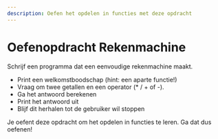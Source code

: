 ```yaml
---
description: Oefen het opdelen in functies met deze opdracht
---
```


# Oefenopdracht Rekenmachine

Schrijf een programma dat een eenvoudige rekenmachine maakt.

* Print een welkomstboodschap \(hint: een aparte functie!\)
* Vraag om twee getallen en een operator \(\*  /  + of -\).
* Ga het antwoord berekenen
* Print het antwoord uit
* Blijf dit herhalen tot de gebruiker wil stoppen

Je oefent deze opdracht om het opdelen in functies te leren. Ga dat dus oefenen!

